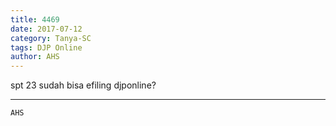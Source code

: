 ```yaml
---
title: 4469
date: 2017-07-12
category: Tanya-SC
tags: DJP Online
author: AHS
---
```


spt 23 sudah bisa efiling djponline?

---



`AHS`
